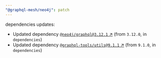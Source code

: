 ```yaml
---
"@graphql-mesh/neo4j": patch
---
```

dependencies updates:
  - Updated dependency [`@neo4j/graphql@3.12.1` ↗︎](https://www.npmjs.com/package/@neo4j/graphql/v/3.12.1) (from `3.12.0`, in `dependencies`)
  - Updated dependency [`@graphql-tools/utils@9.1.1` ↗︎](https://www.npmjs.com/package/@graphql-tools/utils/v/9.1.1) (from `9.1.0`, in `dependencies`)
